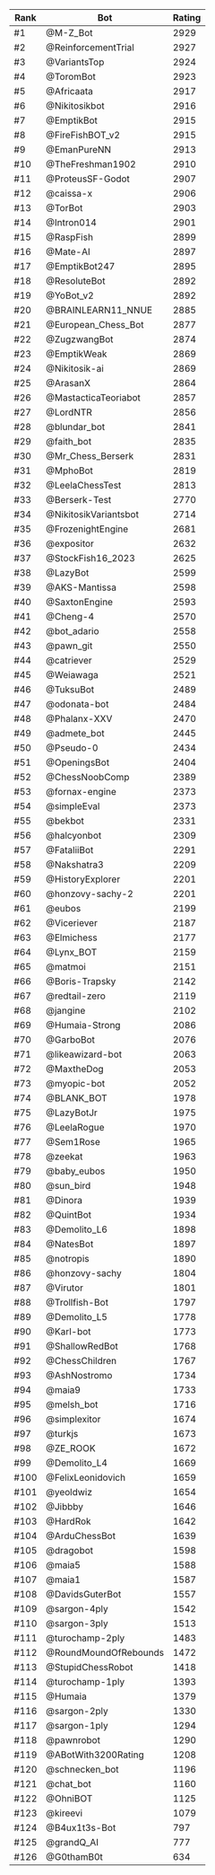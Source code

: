 Rank|Bot|Rating
---|---|---
#1|@M-Z_Bot|2929
#2|@ReinforcementTrial|2927
#3|@VariantsTop|2924
#4|@ToromBot|2923
#5|@Africaata|2917
#6|@Nikitosikbot|2916
#7|@EmptikBot|2915
#8|@FireFishBOT_v2|2915
#9|@EmanPureNN|2913
#10|@TheFreshman1902|2910
#11|@ProteusSF-Godot|2907
#12|@caissa-x|2906
#13|@TorBot|2903
#14|@Intron014|2901
#15|@RaspFish|2899
#16|@Mate-AI|2897
#17|@EmptikBot247|2895
#18|@ResoluteBot|2892
#19|@YoBot_v2|2892
#20|@BRAINLEARN11_NNUE|2885
#21|@European_Chess_Bot|2877
#22|@ZugzwangBot|2874
#23|@EmptikWeak|2869
#24|@Nikitosik-ai|2869
#25|@ArasanX|2864
#26|@MastacticaTeoriabot|2857
#27|@LordNTR|2856
#28|@blundar_bot|2841
#29|@faith_bot|2835
#30|@Mr_Chess_Berserk|2831
#31|@MphoBot|2819
#32|@LeelaChessTest|2813
#33|@Berserk-Test|2770
#34|@NikitosikVariantsbot|2714
#35|@FrozenightEngine|2681
#36|@expositor|2632
#37|@StockFish16_2023|2625
#38|@LazyBot|2599
#39|@AKS-Mantissa|2598
#40|@SaxtonEngine|2593
#41|@Cheng-4|2570
#42|@bot_adario|2558
#43|@pawn_git|2550
#44|@catriever|2529
#45|@Weiawaga|2521
#46|@TuksuBot|2489
#47|@odonata-bot|2484
#48|@Phalanx-XXV|2470
#49|@admete_bot|2445
#50|@Pseudo-0|2434
#51|@OpeningsBot|2404
#52|@ChessNoobComp|2389
#53|@fornax-engine|2373
#54|@simpleEval|2373
#55|@bekbot|2331
#56|@halcyonbot|2309
#57|@FataliiBot|2291
#58|@Nakshatra3|2209
#59|@HistoryExplorer|2201
#60|@honzovy-sachy-2|2201
#61|@eubos|2199
#62|@Viceriever|2187
#63|@Elmichess|2177
#64|@Lynx_BOT|2159
#65|@matmoi|2151
#66|@Boris-Trapsky|2142
#67|@redtail-zero|2119
#68|@jangine|2102
#69|@Humaia-Strong|2086
#70|@GarboBot|2076
#71|@likeawizard-bot|2063
#72|@MaxtheDog|2053
#73|@myopic-bot|2052
#74|@BLANK_BOT|1978
#75|@LazyBotJr|1975
#76|@LeelaRogue|1970
#77|@Sem1Rose|1965
#78|@zeekat|1963
#79|@baby_eubos|1950
#80|@sun_bird|1948
#81|@Dinora|1939
#82|@QuintBot|1934
#83|@Demolito_L6|1898
#84|@NatesBot|1897
#85|@notropis|1890
#86|@honzovy-sachy|1804
#87|@Virutor|1801
#88|@Trollfish-Bot|1797
#89|@Demolito_L5|1778
#90|@Karl-bot|1773
#91|@ShallowRedBot|1768
#92|@ChessChildren|1767
#93|@AshNostromo|1734
#94|@maia9|1733
#95|@melsh_bot|1716
#96|@simplexitor|1674
#97|@turkjs|1673
#98|@ZE_ROOK|1672
#99|@Demolito_L4|1669
#100|@FelixLeonidovich|1659
#101|@yeoldwiz|1654
#102|@Jibbby|1646
#103|@HardRok|1642
#104|@ArduChessBot|1639
#105|@dragobot|1598
#106|@maia5|1588
#107|@maia1|1587
#108|@DavidsGuterBot|1557
#109|@sargon-4ply|1542
#110|@sargon-3ply|1513
#111|@turochamp-2ply|1483
#112|@RoundMoundOfRebounds|1472
#113|@StupidChessRobot|1418
#114|@turochamp-1ply|1393
#115|@Humaia|1379
#116|@sargon-2ply|1330
#117|@sargon-1ply|1294
#118|@pawnrobot|1290
#119|@ABotWith3200Rating|1208
#120|@schnecken_bot|1196
#121|@chat_bot|1160
#122|@OhniBOT|1125
#123|@kireevi|1079
#124|@B4ux1t3s-Bot|797
#125|@grandQ_AI|777
#126|@G0thamB0t|634
